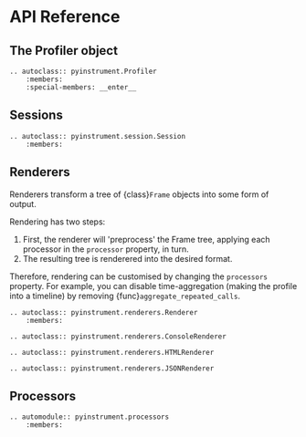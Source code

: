 # API Reference

## The Profiler object

```{eval-rst}
.. autoclass:: pyinstrument.Profiler
    :members:
    :special-members: __enter__
```

## Sessions

```{eval-rst}
.. autoclass:: pyinstrument.session.Session
    :members:
```

## Renderers

Renderers transform a tree of {class}`Frame` objects into some form of output.

Rendering has two steps:

1. First, the renderer will 'preprocess' the Frame tree, applying each processor in the ``processor`` property, in turn.
2. The resulting tree is renderered into the desired format.

Therefore, rendering can be customised by changing the ``processors`` property. For example, you can disable time-aggregation (making the profile into a timeline) by removing {func}`aggregate_repeated_calls`.

```{eval-rst}
.. autoclass:: pyinstrument.renderers.Renderer
    :members:

.. autoclass:: pyinstrument.renderers.ConsoleRenderer

.. autoclass:: pyinstrument.renderers.HTMLRenderer

.. autoclass:: pyinstrument.renderers.JSONRenderer
```

## Processors

```{eval-rst}
.. automodule:: pyinstrument.processors
    :members:
```
